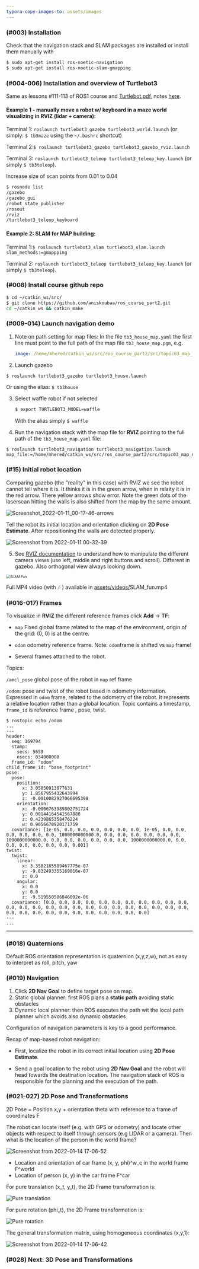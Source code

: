 ```yaml
---
typora-copy-images-to: assets/images
---
```


### (#003) Installation

Check that the navigation stack and SLAM packages are installed or install them manually with

```bash
$ sudo apt-get install ros-noetic-navigation
$ sudo apt-get install ros-noetic-slam-gmapping
```

### (#004-006) Installation and overview of Turtlebot3

Same as lessons #111-113 of ROS1 course and [Turtlebot.pdf](./course-materials/111-Turtlebot3.pdf ), notes [here](./2.ROS-essentials-Motion-Nov21-L82-112.md).

#### Example 1 - manually move a robot w/ keyboard in a maze world visualizing in RVIZ (lidar + camera):

Terminal 1: `roslaunch turtlebot3_gazebo turtlebot3_world.launch`  (or simply: `$ tb3maze` using the `~/.bashrc` shortcut)

Terminal 2:`$ roslaunch turtlebot3_gazebo turtlebot3_gazebo_rviz.launch`

Terminal 3: `roslaunch turtlebot3_teleop turtlebot3_teleop_key.launch`  (or simply `$ tb3teleop`).

Increase size of scan points from 0.01 to 0.04

```bash
$ rosnode list
/gazebo
/gazebo_gui
/robot_state_publisher
/rosout
/rviz
/turtlebot3_teleop_keyboard
```

#### Example 2: SLAM for MAP building:

Terminal 1:`$ roslaunch turtlebot3_slam turtlebot3_slam.launch slam_methods:=gmappping`

Terminal 2: `roslaunch turtlebot3_teleop turtlebot3_teleop_key.launch`  (or simply `$ tb3teleop`).

### (#008) Install course github repo

```bash
$ cd ~/catkin_ws/src/
$ git clone https://github.com/aniskoubaa/ros_course_part2.git
cd ~/catkin_ws && catkin_make
```

### (#009-014) Launch navigation demo

1. Note on path setting for map files: In the file `tb3_house_map.yaml` the first line must point to the full path of the map file `tb3_house_map.pgm`, e.g.

   ````yaml
   image: /home/mhered/catkin_ws/src/ros_course_part2/src/topic03_map_navigation/tb3map/tb3_house_map.pgm
   ````

2)  Launch gazebo

   ```bash
   $ roslaunch turtlebot3_gazebo turtlebot3_house.launch
   ```

   Or using the alias: `$ tb3house`

3) Select waffle robot if not selected

   ```bash
   $ export TURTLEBOT3_MODEL=waffle
   ```

   With the alias simply `$ waffle`

4) Run the navigation stack with the map file for **RVIZ** pointing to the full path of the `tb3_house_map.yaml` file:

```
$ roslaunch turtlebot3_navigation turtlebot3_navigation.launch map_file:=/home/mhered/catkin_ws/src/ros_course_part2/src/topic03_map_navigation/tb3map/tb3_house_map.yaml
```

### (#15) Initial robot location

Comparing gazebo (the "reality" in this case) with RVIZ we see the robot cannot tell where it is. It thinks it is in the green arrow, when in relaity it is in the red arrow. There yellow arrows show error. Note the green dots of the laserscan hitting the walls is also shifted from the map by the same amount.

![Screenshot_2022-01-11_00-17-46-arrows](assets/images/Screenshot_2022-01-11_00-17-46-arrows.png)

Tell the robot its initial location and orientation clicking on **2D Pose Estimate**. After repositioning the walls are detected properly.

![Screenshot from 2022-01-11 00-32-39](assets/images/Screenshot_2022-01-11_00-32-39.png)

5. See [RVIZ documentation](http://wiki.ros.org/rviz/UserGuide#The_different_camera_types) to understand how to manipulate the different camera views (use left, middle and right buttons and scroll). Different in gazebo. Also orthogonal view always looking down.

<img src="./assets/images/SLAM_fun.gif" alt="SLAM Fun" style="zoom:67%;" />

Full MP4 video (with :notes: ) available in [assets/videos/](./assets/videos)SLAM_fun.mp4

### (#016-017) Frames

To visualize in **RVIZ** the different reference frames click **Add** -> **TF**:

*  `map` Fixed global frame related to the map of the environment, origin of the grid: (0, 0) is at the centre.

*  `odom` odometry reference frame. Note: `odom`frame is shifted vs `map` frame!

*  Several frames attached to the robot.

Topics:

`/amcl_pose` global pose of the robot in `map` ref frame

`/odom`: pose and twist of the robot based in odometry information. Expressed in `odom` frame, related to the odometry of the robot. It  represents a relative location rather than a global location.  Topic contains a timestamp, `frame_id` is reference frame , pose, twist.



```
$ rostopic echo /odom
...
---
header:
  seq: 169794
  stamp:
    secs: 5659
    nsecs: 834000000
  frame_id: "odom"
child_frame_id: "base_footprint"
pose:
  pose:
    position:
      x: 3.05850913877631
      y: 1.8567955432643994
      z: -0.0010082927066695398
    orientation:
      x: -0.0006763989802751724
      y: 0.00144164541567888
      z: 0.4239865358476224
      w: 0.9056670920171759
  covariance: [1e-05, 0.0, 0.0, 0.0, 0.0, 0.0, 0.0, 1e-05, 0.0, 0.0, 0.0, 0.0, 0.0, 0.0, 1000000000000.0, 0.0, 0.0, 0.0, 0.0, 0.0, 0.0, 1000000000000.0, 0.0, 0.0, 0.0, 0.0, 0.0, 0.0, 1000000000000.0, 0.0, 0.0, 0.0, 0.0, 0.0, 0.0, 0.001]
twist:
  twist:
    linear:
      x: 3.3582185509467775e-07
      y: -9.832493355169816e-07
      z: 0.0
    angular:
      x: 0.0
      y: 0.0
      z: -9.519550506846002e-06
  covariance: [0.0, 0.0, 0.0, 0.0, 0.0, 0.0, 0.0, 0.0, 0.0, 0.0, 0.0, 0.0, 0.0, 0.0, 0.0, 0.0, 0.0, 0.0, 0.0, 0.0, 0.0, 0.0, 0.0, 0.0, 0.0, 0.0, 0.0, 0.0, 0.0, 0.0, 0.0, 0.0, 0.0, 0.0, 0.0, 0.0]
---
...
```

---

### (#018) Quaternions

Default ROS orientation representation is quaternion (x,y,z,w), not as easy to interpret as roll, pitch, yaw

### (#019) Navigation

1. Click **2D Nav Goal** to define target pose on map.
2. Static global planner: first ROS plans a **static path** avoiding static obstacles
3. Dynamic local planner: then ROS executes the path wit the local path planner which avoids also dynamic obstacles

Configuration of navigation parameters is key to a good performance.

Recap of map-based robot navigation:

* First, localize the robot in its correct initial location using **2D Pose Estimate**.

* Send a goal location to the robot using **2D Nav Goal** and  the robot will head towards the destination location. The navigation stack of ROS is responsible for the planning and the execution of the path.

### (#021-027) 2D Pose and Transformations 

2D Pose = Position x,y + orientation theta with reference to a frame of coordinates F

The robot can locate itself (e.g. with GPS or odometry) and locate other objects with respect to itself through sensors (e.g LIDAR or a camera). Then what is the location of the person in the world frame?

![Screenshot from 2022-01-14 17-06-52](assets/images/frames.png)

* Location and orientation of car frame (x, y, phi)^w_c  in the world frame F^world 
* Location of person (x, y) in the car frame F^car

For pure translation (x_t, y_t), the 2D Frame transformation is: 

![Pure translation](assets/images/pure_translation.png)

For pure rotation (phi_t), the 2D Frame transformation is:

![Pure rotation](assets/images/pure_rotation.png)

The general transformation matrix, using homogeneous coordinates (x,y,1):

![Screenshot from 2022-01-14 17-06-42](assets/images/transformation_matrix.png)

### (#028) Next: 3D Pose and Transformations
